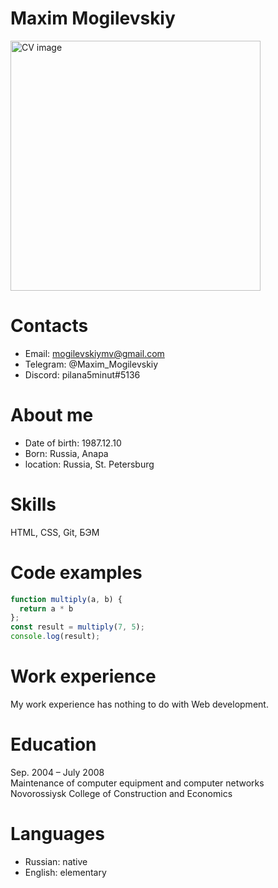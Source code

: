 # Maxim Mogilevskiy
<img width="400" src="https://images.unsplash.com/photo-1668368961546-e3a06f1cd0f1?ixlib=rb-4.0.3&ixid=MnwxMjA3fDB8MHxwaG90by1wYWdlfHx8fGVufDB8fHx8&auto=format&fit=crop&w=1470&q=80" alt="CV image">

# Contacts
* Email: mogilevskiymv@gmail.com
* Telegram: @Maxim_Mogilevskiy
* Discord: pilana5minut#5136

# About me
* Date of birth: 1987.12.10<br>
* Born: Russia, Anapa<br>
* location: Russia, St. Petersburg<br>

# Skills
HTML, CSS, Git, БЭМ

# Code examples
```js
function multiply(a, b) {
  return a * b
};
const result = multiply(7, 5);
console.log(result);
```

# Work experience
My work experience has nothing to do with Web development.

# Education
Sep. 2004 – July 2008<br>
Maintenance of computer equipment and computer networks<br>
Novorossiysk College of Construction and Economics

# Languages
* Russian: native
* English: elementary